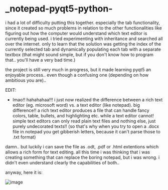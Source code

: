 # _notepad-pyqt5-python-
i had a lot of difficulty putting this together. especially the tab functionality, since it created so much problems in relation to the other functionalities like figuring out how the computer would understand which text editor is currently being used. i tried experimenting with inheritance and searched all over the internet. only to learn that the solution was getting the index of the currently selected tab and dynamically populating each tab with a separate textbox (that might sound simple, but if you don't know how to program that.. you'll have a very bad time.) 

the project is still very much in progress, but it made learning pyqt5 an enjoyable process.. even though a confusing one (depending on how ambitious you are)..

EDIT:
- lmao!! hahahahaa!!! i just now realized the difference between a rich text editor (eg. microsoft word) vs. a text editor (like notepad). big difference!!
a rich text editor produces a file that can handle fancy colors, table, bullets, and highlighting etc. while a text editor cannot! simple text editors can only read plain text files and nothing else, just purely undecorated texts!! (so that's why when you try to open a .docx file in notepad you get gibberish letters, because it can't parse those to .txt format) 

damn.. but luckily i can save the file as .odt, .pdf or .html extentions which allows a rich form for text editing. all this time i was thinking that i was creating something that can replace the boring notepad, but i was wrong. i didn't even understand clearly the capabilities of both..

anyway, here it is:

![image](https://user-images.githubusercontent.com/43742265/186591851-9a80907e-e25a-4540-8a10-34740d6e14d2.png)

